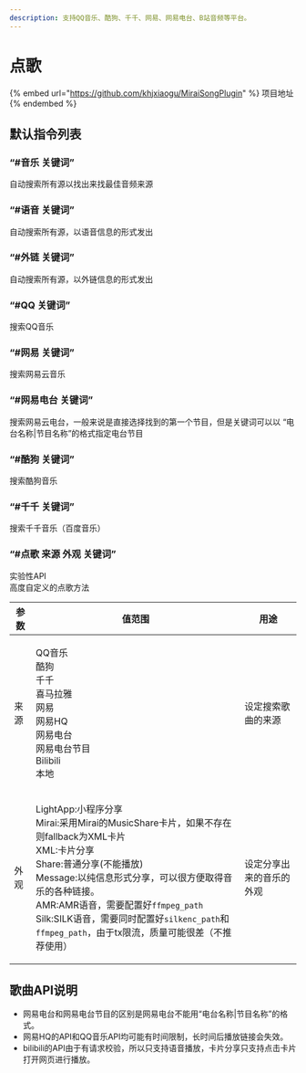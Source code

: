 ```yaml
---
description: 支持QQ音乐、酷狗、千千、网易、网易电台、B站音频等平台。
---
```


# 点歌

{% embed url="https://github.com/khjxiaogu/MiraiSongPlugin" %}
项目地址
{% endembed %}

## 默认指令列表

### “#音乐 关键词”

自动搜索所有源以找出来找最佳音频来源

### “#语音 关键词”

自动搜索所有源，以语音信息的形式发出

### “#外链 关键词”

自动搜索所有源，以外链信息的形式发出

### “#QQ 关键词”

搜索QQ音乐

### “#网易 关键词”

搜索网易云音乐

### “#网易电台 关键词”

搜索网易云电台，一般来说是直接选择找到的第一个节目，但是关键词可以以 “电台名称|节目名称”的格式指定电台节目

### “#酷狗 关键词”

搜索酷狗音乐

### “#千千 关键词”

搜索千千音乐（百度音乐）

### “#点歌 来源 外观 关键词”

实验性API\
高度自定义的点歌方法

| 参数 | 值范围                                                                                                                                                                                                                                                                                   | 用途           |
| -- | ------------------------------------------------------------------------------------------------------------------------------------------------------------------------------------------------------------------------------------------------------------------------------------- | ------------ |
| 来源 | <p>QQ音乐<br>酷狗<br>千千<br>喜马拉雅<br>网易<br>网易HQ<br>网易电台<br>网易电台节目<br>Bilibili<br>本地</p>                                                                                                                                                                                                     | 设定搜索歌曲的来源    |
| 外观 | <p>LightApp:小程序分享<br>Mirai:采用Mirai的MusicShare卡片，如果不存在则fallback为XML卡片<br>XML:卡片分享<br>Share:普通分享(不能播放)<br>Message:以纯信息形式分享，可以很方便取得音乐的各种链接。<br>AMR:AMR语音，需要配置好<code>ffmpeg_path</code><br>Silk:SILK语音，需要同时配置好<code>silkenc_path</code>和<code>ffmpeg_path</code>，由于tx限流，质量可能很差（不推荐使用）</p> | 设定分享出来的音乐的外观 |

## 歌曲API说明

* 网易电台和网易电台节目的区别是网易电台不能用“电台名称|节目名称”的格式。
* 网易HQ的API和QQ音乐API均可能有时间限制，长时间后播放链接会失效。
* bilibili的API由于有请求校验，所以只支持语音播放，卡片分享只支持点击卡片打开网页进行播放。
